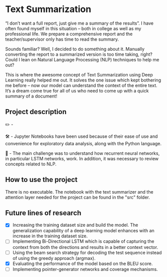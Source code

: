 # Text Summarization

“I don’t want a full report, just give me a summary of the results”. I have often found myself in this situation – both in college as well as my professional life. We prepare a comprehensive report and the teacher/supervisor only has time to read the summary.

Sounds familiar? Well, I decided to do something about it. Manually converting the report to a summarized version is too time taking, right? Could I lean on Natural Language Processing (NLP) techniques to help me out?

This is where the awesome concept of Text Summarization using Deep Learning really helped me out. It solves the one issue which kept bothering me before – now our model can understand the context of the entire text. It’s a dream come true for all of us who need to come up with a quick summary of a document!

## Project description
✏️ - 

🛠 - Jupyter Notebooks have been used because of their ease of use and convenience for exploratory data analysis, along with the Python language.

🚩 - The main challenge was to understand how recurrent neural networks, in particular LSTM networks, work. In addition, it was necessary to review concepts related to NLP.

## How to use the project
There is no executable. The notebook with the text summarizer and the attention layer needed for the project can be found in the "src" folder.

## Future lines of research
- [x] Increasing the training dataset size and build the model. The generalization capability of a deep learning model enhances with an increase in the training dataset size.
- [ ] Implementing Bi-Directional LSTM which is capable of capturing the context from both the directions and results in a better context vector.
- [ ] Using the beam search strategy for decoding the test sequence instead of using the greedy approach (argmax).
- [x] Evaluating the performance of the model based on the BLEU score.
- [ ] Implementing pointer-generator networks and coverage mechanisms.
